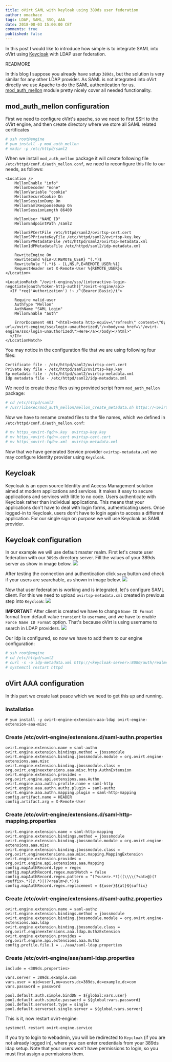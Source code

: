 ```yaml
---
title: oVirt SAML with keyloak using 389ds user federation
author: omachace
tags: LDAP, SAML, SSO, AAA
date: 2018-08-03 15:00:00 CET
comments: true
published: false
---
```


In this post I would like to introduce how simple is to integrate SAML into oVirt using [Keycloak](https://www.keycloak.org/) with LDAP user federation.

READMORE

In this blog I suppose you already have setup `389ds`, but the solution is very similar for any other LDAP provider.
As SAML is not integrated into oVirt directly we use Apache to do the SAML authentication for us. [mod_auth_mellon](https://github.com/Uninett/mod_auth_mellon) module pretty nicely cover all needed functionality.

## mod_auth_mellon configuration
First we need to configure oVirt's apache, so we need to first SSH to the oVirt engine,
and then create directory where we store all SAML related certificates

```bash
# ssh root@engine
# yum install -y mod_auth_mellon
# mkdir -p /etc/httpd/saml2
```

When we install `mod_auth_mellon` package it will create following file `/etc/httpd/conf.d/auth_mellon.conf`,
we need to reconfigure this file to our needs, as follows:

```
<Location />
    MellonEnable "info"
    MellonDecoder "none"
    MellonVariable "cookie"
    MellonSecureCookie On
    MellonSessionDump On
    MellonSamlResponseDump On
    MellonSessionLength 86400

    MellonUser "NAME_ID"
    MellonEndpointPath /saml2

    MellonSPCertFile /etc/httpd/saml2/ovirtsp-cert.cert
    MellonSPPrivateKeyFile /etc/httpd/saml2/ovirtsp-key.key
    MellonSPMetadataFile /etc/httpd/saml2/ovirtsp-metadata.xml
    MellonIdPMetadataFile /etc/httpd/saml2/idp-metadata.xml

    RewriteEngine On
    RewriteCond %{LA-U:REMOTE_USER} ^(.*)$
    RewriteRule ^(.*)$ - [L,NS,P,E=REMOTE_USER:%1]
    RequestHeader set X-Remote-User %{REMOTE_USER}s
</Location>

<LocationMatch ^/ovirt-engine/sso/(interactive-login-negotiate|oauth/token-http-auth)|^/ovirt-engine/api>
  <If "req('Authorization') !~ /^(Bearer|Basic)/i">

    Require valid-user
    AuthType "Mellon"
    AuthName "SAML Login"
    MellonEnable "auth"

    ErrorDocument 401 "<html><meta http-equiv=\"refresh\" content=\"0; url=/ovirt-engine/sso/login-unauthorized\"/><body><a href=\"/ovirt-engine/sso/login-unauthorized\">Here</a></body></html>"
  </If>
</LocationMatch>
```

You may notice in the configuration file that we are using following four files:

```
Certificate file - /etc/httpd/saml2/ovirtsp-cert.cert
Private key file - /etc/httpd/saml2/ovirtsp-key.key
Sp metadata file - /etc/httpd/saml2/ovirtsp-metadata.xml
Idp metadata file - /etc/httpd/saml2/idp-metadata.xml    
```

We need to create those files using provided script from `mod_auth_mellon` package:

```bash
# cd /etc/httpd/saml2
# /usr/libexec/mod_auth_mellon/mellon_create_metadata.sh https://<ovirt-fqdn> https://<ovirt-fqdn>/saml2
```
Now we have to rename created files to the file names, which we defined in `/etc/httpd/conf.d/auth_mellon.conf`:

```bash
# mv https_<ovirt-fqdn>.key  ovirtsp-key.key
# mv https_<ovirt-fqdn>.cert ovirtsp-cert.cert
# mv https_<ovirt-fqdn>.xml  ovirtsp-metadata.xml
```

Now that we have generated Service provider `ovirtsp-metadata.xml` we may configure Identity provider using `Keycloak`.

## Keycloak
Keycloak is an open source Identity and Access Management solution aimed at modern applications and services. It makes it easy to secure applications and services with little to no code.
Users authenticate with Keycloak rather than individual applications. This means that your applications don't have to deal with login forms, authenticating users. Once logged-in to Keycloak, users don't have to login again to access a different application. 
For our single sign on purpose we will use Keycloak as SAML provider.

## Keycloak configuration
In our example we will use default master realm. First let's create user federation with our `389ds` directory server.
Fill the values of your 389ds server as show in image below.
![](../images/blog/2018-08-03/user_federation.png)

After testing the connection and authentication click `save` button and check if your users are searchable, as shown in image below.
![](../images/blog/2018-08-03/user_search.png)

Now that user federation is working and is integrated, let's configure SAML client. For this we need to upload `ovirtsp-metadata.xml` created in previous step into `Keycloak`:
![](../images/blog/2018-08-03/add_client.png)

**IMPORTANT** After client is created we have to change `Name ID Format` format from default value `transient` to `username`,
and we have to enable `Force Name ID Format` option. That's because oVirt is using username to search in LDAP providers.
![](../images/blog/2018-08-03/name_id.png)

Our Idp is configured, so now we have to add them to our engine configuration:
```bash
# ssh root@engine
# cd /etc/httpd/saml2
# curl -s -o idp-metadata.xml http://<keycloak-server>:8080/auth/realms/master/protocol/saml/descriptor
# systemctl restart httpd
```

## oVirt AAA configuration
In this part we create last peace which we need to get this up and running.

### Installation
```
# yum install -y ovirt-engine-extension-aaa-ldap ovirt-engine-extension-aaa-misc
```

### Create /etc/ovirt-engine/extensions.d/saml-authn.properties
```
ovirt.engine.extension.name = saml-authn
ovirt.engine.extension.bindings.method = jbossmodule
ovirt.engine.extension.binding.jbossmodule.module = org.ovirt.engine-extensions.aaa.misc
ovirt.engine.extension.binding.jbossmodule.class = org.ovirt.engineextensions.aaa.misc.http.AuthnExtension
ovirt.engine.extension.provides = org.ovirt.engine.api.extensions.aaa.Authn
ovirt.engine.aaa.authn.profile.name = saml-http
ovirt.engine.aaa.authn.authz.plugin = saml-authz
ovirt.engine.aaa.authn.mapping.plugin = saml-http-mapping
config.artifact.name = HEADER
config.artifact.arg = X-Remote-User
```

### Create /etc/ovirt-engine/extensions.d/saml-http-mapping.properties
```
ovirt.engine.extension.name = saml-http-mapping
ovirt.engine.extension.bindings.method = jbossmodule
ovirt.engine.extension.binding.jbossmodule.module = org.ovirt.engine-extensions.aaa.misc
ovirt.engine.extension.binding.jbossmodule.class = org.ovirt.engineextensions.aaa.misc.mapping.MappingExtension
ovirt.engine.extension.provides = org.ovirt.engine.api.extensions.aaa.Mapping
config.mapAuthRecord.type = regex
config.mapAuthRecord.regex.mustMatch = false
config.mapAuthRecord.regex.pattern = ^(?<user>.*?)((\\\\(?<at>@)(?<suffix>.*?)@.*)|(?<realm>@.*))$
config.mapAuthRecord.regex.replacement = ${user}${at}${suffix}
```

### Create /etc/ovirt-engine/extensions.d/saml-authz.properties
```
ovirt.engine.extension.name = saml-authz
ovirt.engine.extension.bindings.method = jbossmodule
ovirt.engine.extension.binding.jbossmodule.module = org.ovirt.engine-extensions.aaa.ldap
ovirt.engine.extension.binding.jbossmodule.class = org.ovirt.engineextensions.aaa.ldap.AuthzExtension
ovirt.engine.extension.provides = org.ovirt.engine.api.extensions.aaa.Authz
config.profile.file.1 = ../aaa/saml-ldap.properties
```

### Create /etc/ovirt-engine/aaa/saml-ldap.properties
```
include = <389ds.properties>

vars.server = 389ds.example.com
vars.user = uid=user1,ou=users,dc=389ds,dc=example,dc=com
vars.password = password

pool.default.auth.simple.bindDN = ${global:vars.user}
pool.default.auth.simple.password = ${global:vars.password}
pool.default.serverset.type = single
pool.default.serverset.single.server = ${global:vars.server}
```

This is it, now restart ovirt-engine:
```
systemctl restart ovirt-engine.service
```

If you try to login to webadmin, you will be redirected to `Keycloak` (if you are not already logged in), where you can enter credentials from your 389ds ldap setup.
Note that your users won't have permissions to login, so you must first assign a permissions them.
